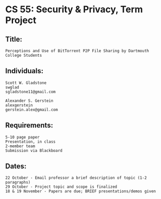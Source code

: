 CS 55: Security & Privacy, Term Project
============

## Title: 
	Perceptions and Use of BitTorrent P2P File Sharing by Dartmouth College Students

## Individuals: 

	Scott W. Gladstone
	swglad
	sgladstone11@gmail.com

	Alexander S. Gerstein
	alexgerstein
	gerstein.alex@gmail.com

## Requirements:
	5-10 page paper
	Presentation, in class
	2-member team
	Submission via Blackboard

## Dates:
	22 October - Email professor a brief description of topic (1-2 paragraphs)
	29 October - Project topic and scope is finalized
	18 & 19 November - Papers are due; BRIEF presentations/demos given




